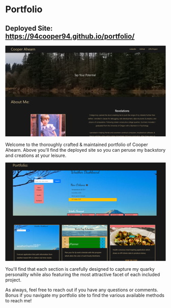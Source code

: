 # Portfolio

## Deployed Site: https://94cooper94.github.io/portfolio/

![header](./media/portfolioHeader.PNG)

Welcome to the thoroughly crafted & maintained portfolio of Cooper Ahearn. Above you'll find the deployed site so you can peruse my backstory and creations at your leisure.

![body content](./media/portfolioPortfolio.PNG)

You'll find that each section is carefully designed to capture my quarky personality while also featuring the most attractive facet of each included project.

As always, feel free to reach out if you have any questions or comments. Bonus if you navigate my portfolio site to find the various available methods to reach me!